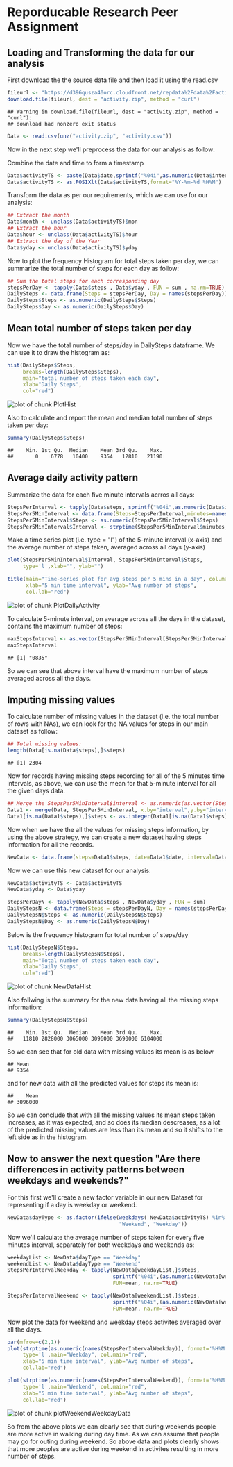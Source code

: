 Reporducable Research Peer Assignment
========================================================
 

## Loading and Transforming the data for our analysis

First download the the source data file and then load it using the read.csv

```r
fileurl <- "https://d396qusza40orc.cloudfront.net/repdata%2Fdata%2Factivity.zip"
download.file(fileurl, dest = "activity.zip", method = "curl")
```

```
## Warning in download.file(fileurl, dest = "activity.zip", method = "curl"):
## download had nonzero exit status
```

```r
Data <- read.csv(unz("activity.zip", "activity.csv"))
```

 
Now in the next step we'll preprocess the data for our analysis as follow:

Combine the date and time to form a timestamp

```r
Data$activityTS <- paste(Data$date,sprintf("%04i",as.numeric(Data$interval)))
Data$activityTS <- as.POSIXlt(Data$activityTS,format="%Y-%m-%d %H%M")
```

Transform the data as per our requirements, which we can use for our analysis:

```r
## Extract the month
Data$month <- unclass(Data$activityTS)$mon
## Extract the hour
Data$hour <- unclass(Data$activityTS)$hour
## Extract the day of the Year
Data$yday <- unclass(Data$activityTS)$yday
```

Now to plot the frequency Histogram for total steps taken per day, we can summarize
the total number of steps for each day as follow:

```r
## Sum the total steps for each corresponding day
stepsPerDay <- tapply(Data$steps , Data$yday , FUN = sum , na.rm=TRUE)
DailySteps <- data.frame(Steps = stepsPerDay, Day = names(stepsPerDay))
DailySteps$Steps <- as.numeric(DailySteps$Steps)
DailySteps$Day <- as.numeric(DailySteps$Day)
```




## Mean total number of steps taken per day
Now we have the total number of steps/day in DailySteps dataframe. We can use it to 
draw the histogram as:

```r
hist(DailySteps$Steps,
     breaks=length(DailySteps$Steps), 
     main="total number of steps taken each day",
     xlab="Daily Steps",
     col="red")
```

![plot of chunk PlotHist](figure/PlotHist-1.png) 

Also to calculate and report the mean and median total number of steps taken per day:

```r
summary(DailySteps$Steps)
```

```
##    Min. 1st Qu.  Median    Mean 3rd Qu.    Max. 
##       0    6778   10400    9354   12810   21190
```





## Average daily activity pattern

Summarize the data for each five minute intervals acrros all days:

```r
StepsPerInterval <- tapply(Data$steps, sprintf("%04i",as.numeric(Data$interval)), FUN=mean, na.rm=TRUE)
StepsPer5MinInterval <- data.frame(Steps=StepsPerInterval,minutes=names(StepsPerInterval))
StepsPer5MinInterval$Steps <- as.numeric(StepsPer5MinInterval$Steps)
StepsPer5MinInterval$Interval <- strptime(StepsPer5MinInterval$minutes, format='%H%M')
```

Make a time series plot (i.e. type = "l") of the 5-minute interval (x-axis) and the average 
number of steps taken, averaged across all days (y-axis)

```r
plot(StepsPer5MinInterval$Interval, StepsPer5MinInterval$Steps, 
     type='l',xlab="", ylab="")

title(main="Time-series plot for avg steps per 5 mins in a day", col.main="red", 
      xlab="5 min time interval", ylab="Avg number of steps",
      col.lab="red")
```

![plot of chunk PlotDailyActivity](figure/PlotDailyActivity-1.png) 

To calculate 5-minute interval, on average across all the days in the dataset, 
contains the maximum number of steps:

```r
maxStepsInterval <- as.vector(StepsPer5MinInterval[StepsPer5MinInterval$Steps == max(StepsPer5MinInterval$Steps),]$minutes)
maxStepsInterval
```

```
## [1] "0835"
```

So we can see that above interval have the maximum number of steps averaged across all the days.



## Imputing missing values

To calculate number of missing values in the dataset (i.e. the total number of rows with NAs),
we can look for the NA values for steps in our main dataset as follow:


```r
## Total missing values:
length(Data[is.na(Data$steps),]$steps)
```

```
## [1] 2304
```

Now for records having missing steps recording for all of the 5 minutes time intervals, as above, 
we can use the mean for that 5-minute interval for all the given days data.


```r
## Merge the StepsPer5MinInterval$interval <- as.numeric(as.vector(StepsPer5MinInterval$minutes))
Data1 <- merge(Data, StepsPer5MinInterval, x.by="interval",y.by="interval",all=FALSE)
Data1[is.na(Data1$steps),]$steps <- as.integer(Data1[is.na(Data1$steps),]$Steps)
```

Now when we have the all the values for missing steps information, by using the above strategy,
we can create a new dataset having steps information for all the records.


```r
NewData <- data.frame(steps=Data1$steps, date=Data1$date, interval=Data1$interval)
```

Now we can use this new dataset for our analysis:


```r
NewData$activityTS <- Data$activityTS
NewData$yday <- Data$yday

stepsPerDayN <- tapply(NewData$steps , NewData$yday , FUN = sum)
DailyStepsN <- data.frame(Steps = stepsPerDayN, Day = names(stepsPerDayN))
DailyStepsN$Steps <- as.numeric(DailyStepsN$Steps)
DailyStepsN$Day <- as.numeric(DailyStepsN$Day)
```

Below is the frequency histogram for total number of steps/day

```r
hist(DailyStepsN$Steps,
     breaks=length(DailyStepsN$Steps), 
     main="Total number of steps taken each day",
     xlab="Daily Steps",
     col="red")
```

![plot of chunk NewDataHist](figure/NewDataHist-1.png) 

Also follwing is the summary for the new data having all the missing steps information:


```r
summary(DailyStepsN$Steps)
```

```
##    Min. 1st Qu.  Median    Mean 3rd Qu.    Max. 
##   11810 2828000 3065000 3096000 3690000 6104000
```

So we can see that for old data with missing values its mean is as below

```
## Mean 
## 9354
```
and for new data with all the predicted values for steps its mean is:

```
##    Mean 
## 3096000
```

So we can conclude that with all the missing values its mean steps taken increases, as it was expected, and so does its median descreases, as a lot of the predicted missing values are less than its mean and so it shifts to the left side as in the histogram.


## Now to answer the next question "Are there differences in activity patterns between weekdays and weekends?"

For this first we'll create a new factor variable in our new Dataset for representing if a day is weekday or weekend.

```r
NewData$dayType <- as.factor(ifelse(weekdays( NewData$activityTS) %in% c("Saturday","Sunday"), 
                                    "Weekend", "Weekday"))
```

Now we'll calculate the average number of steps taken for every five minutes interval, separately for both weekdays and weekends as:

```r
weekdayList <- NewData$dayType == "Weekday"
weekendList <- NewData$dayType == "Weekend"
StepsPerIntervalWeekday <- tapply(NewData[weekdayList,]$steps, 
                                  sprintf("%04i",(as.numeric(NewData[weekdayList,]$interval))),
                                  FUN=mean, na.rm=TRUE)

StepsPerIntervalWeekend <- tapply(NewData[weekendList,]$steps, 
                                  sprintf("%04i",(as.numeric(NewData[weekendList,]$interval))),
                                  FUN=mean, na.rm=TRUE)
```


Now plot the data for weekend and weekday steps activites averaged over all the days.

```r
par(mfrow=c(2,1))
plot(strptime(as.numeric(names(StepsPerIntervalWeekday)), format='%H%M'), StepsPerIntervalWeekday, 
     type='l',main="Weekday", col.main="red", 
     xlab="5 min time interval", ylab="Avg number of steps",
     col.lab="red")

plot(strptime(as.numeric(names(StepsPerIntervalWeekend)), format='%H%M'), StepsPerIntervalWeekend, 
     type='l',main="Weekend", col.main="red", 
     xlab="5 min time interval", ylab="Avg number of steps",
     col.lab="red")
```

![plot of chunk plotWeekendWeekdayData](figure/plotWeekendWeekdayData-1.png) 


So from the above plots we can clearly see that during weekends people are more active in walking during day time. As we can assume that people may go for outing during weekend. So above data and plots clearly shows that more peoples are active during weekend in activites resulting in more number of steps.
